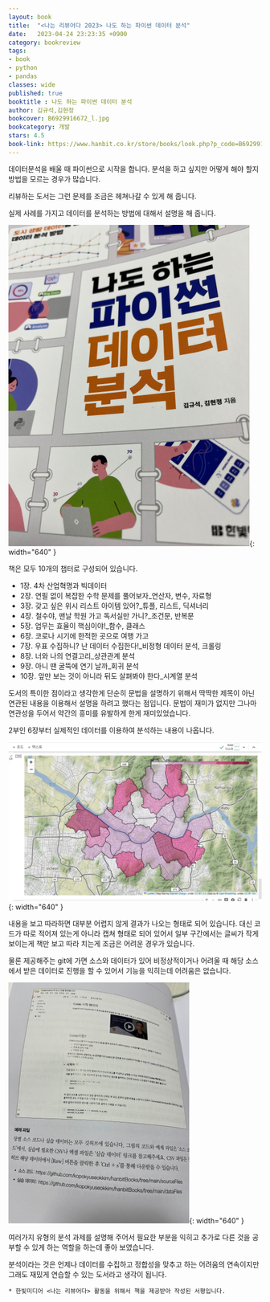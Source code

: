 ```yaml
---
layout: book
title:  "<나는 리뷰어다 2023> 나도 하는 파이썬 데이터 분석"
date:   2023-04-24 23:23:35 +0900
category: bookreview
tags:
- book
- python
- pandas
classes: wide
published: true
booktitle : 나도 하는 파이썬 데이터 분석
author: 김규석,김현정
bookcover: B6929916672_l.jpg
bookcategory: 개발
stars: 4.5
book-link: https://www.hanbit.co.kr/store/books/look.php?p_code=B6929916672
---
```


데이터분석을 배울 때 파이썬으로 시작을 합니다. 
분석을 하고 싶지만 어떻게 해야 할지 방법을 모르는 경우가 많습니다. 

리뷰하는 도서는 그런 문제를 조금은 헤쳐나갈 수 있게 해 줍니다. 

실제 사례를 가지고 데이터를 분석하는 방법에 대해서 설명을 해 줍니다. 


![](/images/reviewer_202304_01.jpg){: width="640" }

책은 모두 10개의 챕터로 구성되어 있습니다.

- 1장. 4차 산업혁명과 빅데이터
- 2장. 연필 없이 복잡한 수학 문제를 풀어보자_연산자, 변수, 자료형
- 3장. 갖고 싶은 위시 리스트 아이템 있어?_튜플, 리스트, 딕셔너리
- 4장. 철수야, 맨날 학원 가고 독서실만 가니?_조건문, 반복문
- 5장. 업무는 효율이 핵심이야!_함수, 클래스
- 6장. 코로나 시기에 한적한 곳으로 여행 가고
- 7장. 우표 수집하니? 난 데이터 수집한다!_비정형 데이터 분석, 크롤링
- 8장. 너와 나의 연결고리_상관관계 분석
- 9장. 아니 땐 굴뚝에 연기 날까_회귀 분석
- 10장. 앞만 보는 것이 아니라 뒤도 살펴봐야 한다_시계열 분석

도서의 특이한 점이라고 생각한게 단순히 문법을 설명하기 위해서 딱딱한 제목이 아닌 연관된 내용을 이용해서 설명을 하려고 했다는 점입니다. 문법이 재미가 없지만 그나마 연관성을 두어서 약간의 흥미를 유발하게 한게 재미있었습니다.

2부인 6장부터 실제적인 데이터를 이용하여 분석하는 내용이 나옵니다. 

![](/images/reviewer_202304_02.png){: width="640" }


내용을 보고 따라하면 대부분 어렵지 않게 결과가 나오는 형태로 되어 있습니다. 대신 코드가 따로 적어져 있는게 아니라 캡쳐 형태로 되어 있어서 일부 구간에서는 글씨가 작게 보이는게 책만 보고 따라 치는게 조금은 어려운 경우가 있습니다.

물론 제공해주는 git에 가면 소스와 데이터가 있어 비정상적이거나 어려울 때 해당 소스에서 받은 데이터로 진행을 할 수 있어서 기능을 익히는데 어려움은 없습니다.

![](/images/reviewer_202304_02.jpg){: width="640" }

여러가지 유형의 분석 과제를 설명해 주어서 필요한 부분을 익히고 추가로 다른 것을 공부할 수 있게 하는 역할을 하는데 좋아 보였습니다.

분석이라는 것은 언제나 데이터를 수집하고 정합성을 맞추고 하는 어려움의 연속이지만 그래도 재밌게 연습할 수 있는 도서라고 생각이 됩니다.


```* 한빛미디어 <나는 리뷰어다> 활동을 위해서 책을 제공받아 작성된 서평입니다.```

